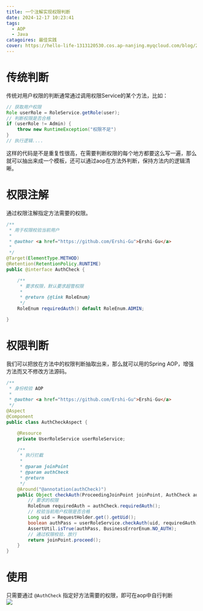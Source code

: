 ```yaml
---
title: 一个注解实现权限判断
date: 2024-12-17 10:23:41
tags: 
  - AOP
  - Java
catagoires: 最佳实践
cover: https://hello-life-1313120530.cos.ap-nanjing.myqcloud.com/blog/2024.12.17_post_cover.png
---
```


# 传统判断

传统对用户权限的判断通常通过调用权限Service的某个方法，比如：

```java
// 获取用户权限
Role userRole = RoleService.getRole(user);
// 判断权限是否合格
if (userRole != Admin) {
    throw new RuntimeException("权限不足")
}
// 执行逻辑....
```

这样的代码是不是重复性很高，在需要判断权限的每个地方都要这么写一遍，那么就可以抽出来成一个模板，还可以通过aop在方法外判断，保持方法内的逻辑清晰。



# 权限注解

通过权限注解指定方法需要的权限。

```java
/**
 * 用于权限校验当前用户
 *
 * @author <a href="https://github.com/Ershi-Gu">Ershi-Gu</a>
 * 
 */
@Target(ElementType.METHOD)
@Retention(RetentionPolicy.RUNTIME)
public @interface AuthCheck {

    /**
     * 要求权限，默认要求超管权限
     *
     * @return {@link RoleEnum}
     */
    RoleEnum requiredAuth() default RoleEnum.ADMIN;

}
```



# 权限判断

我们可以把放在方法中的权限判断抽取出来，那么就可以用的Spring AOP，增强方法而又不修改方法源码。

```java
/**
 * 身份校验 AOP
 *
 * @author <a href="https://github.com/Ershi-Gu">Ershi-Gu</a>
 */
@Aspect
@Component
public class AuthCheckAspect {

    @Resource
    private UserRoleService userRoleService;

    /**
     * 执行拦截
     *
     * @param joinPoint
     * @param authCheck
     * @return
     */
    @Around("@annotation(authCheck)")
    public Object checkAuth(ProceedingJoinPoint joinPoint, AuthCheck authCheck) throws Throwable {
        // 要求的权限
        RoleEnum requiredAuth = authCheck.requiredAuth();
        // 校验当前用户权限是否合格
        Long uid = RequestHolder.get().getUid();
        boolean authPass = userRoleService.checkAuth(uid, requiredAuth);
        AssertUtil.isTrue(authPass, BusinessErrorEnum.NO_AUTH);
        // 通过权限校验，放行
        return joinPoint.proceed();
    }
}
```



# 使用

只需要通过 `@AuthCheck` 指定好方法需要的权限，即可在aop中自行判断  
![](https://hello-life-1313120530.cos.ap-nanjing.myqcloud.com/blog/1734402161819-c0378038-2259-4eaf-a043-1b08180174f5.png)

